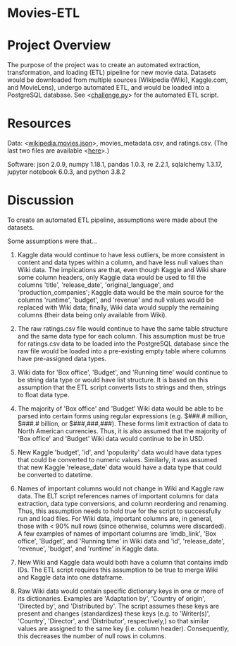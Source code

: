 # Movies-ETL

# Project Overview
The purpose of the project was to create an automated extraction, transformation, and loading (ETL) pipeline for new movie data. Datasets would be downloaded from multiple sources (Wikipedia (Wiki), Kaggle.com, and MovieLens), undergo automated ETL, and would be loaded into a PostgreSQL database. See <[challenge.py](challenge.py)> for the automated ETL script. 

# Resources
Data: <[wikipedia.movies.json](Data/wikipedia.movies.json)>, movies_metadata.csv, and ratings.csv. (The last two files are available <[here](https://www.kaggle.com/rounakbanik/the-movies-dataset/download)>.)

Software: json 2.0.9, numpy 1.18.1, pandas 1.0.3, re 2.2.1, sqlalchemy 1.3.17, jupyter notebook 6.0.3, and python 3.8.2

# Discussion
To create an automated ETL pipeline, assumptions were made about the datasets.

Some assumptions were that...
1) Kaggle data would continue to have less outliers, be more consistent in content and data types within a column, and have less null values than Wiki data. The implications are that, even though Kaggle and Wiki share some column headers, only Kaggle data would be used to fill the columns 'title', 'release_date', 'original_language', and 'production_companies'; Kaggle data would be the main source for the columns 'runtime', 'budget', and 'revenue' and null values would be replaced with Wiki data; finally, Wiki data would supply the remaining columns (their data being only available from Wiki).

2) The raw ratings.csv file would continue to have the same table structure and the same data type for each column. This assumption must be true for ratings.csv data to be loaded into the PostgreSQL database since the raw file would be loaded into a pre-existing empty table where columns have pre-assigned data types. 

3) Wiki data for 'Box office', 'Budget', and 'Running time' would continue to be string data type or would have list structure. It is based on this assumption that the ETL script converts lists to strings and then, strings to float data type.

4) The majority of 'Box office' and 'Budget' Wiki data would be able to be parsed into certain forms using regular expressions (e.g. $###.# million, $###.# billion, or $###,###,###). These forms limit extraction of data to North American currencies. Thus, it is also assumed that the majority of 'Box office' and 'Budget' Wiki data would continue to be in USD. 

5) New Kaggle 'budget', 'id', and 'popularity' data would have data types that could be converted to numeric values. Similarly, it was assumed that new Kaggle 'release_date' data would have a data type that could be converted to datetime. 

6) Names of important columns would not change in Wiki and Kaggle raw data. The ELT script references names of important columns for data extraction, data type conversions, and column reordering and renaming. Thus, this assumption needs to hold true for the script to successfully run and load files. For Wiki data, important columns are, in general, those with < 90% null rows (since otherwise, columns were discarded). A few examples of names of important columns are 'imdb_link', 'Box office', 'Budget', and 'Running time' in Wiki data and 'id', 'release_date', 'revenue', 'budget', and 'runtime' in Kaggle data. 

7) New Wiki and Kaggle data would both have a column that contains imdb IDs. The ETL script requires this assumption to be true to merge Wiki and Kaggle data into one dataframe. 

8) Raw Wiki data would contain specific dictionary keys in one or more of its dictionaries. Examples are 'Adaptation by', 'Country of origin', 'Directed by', and 'Distributed by'. The script assumes these keys are present and changes (standardizes) these keys (e.g. to 'Writer(s)', 'Country', 'Director', and 'Distributor', respectively,) so that similar values are assigned to the same key (i.e. column header). Consequently, this decreases the number of null rows in columns. 